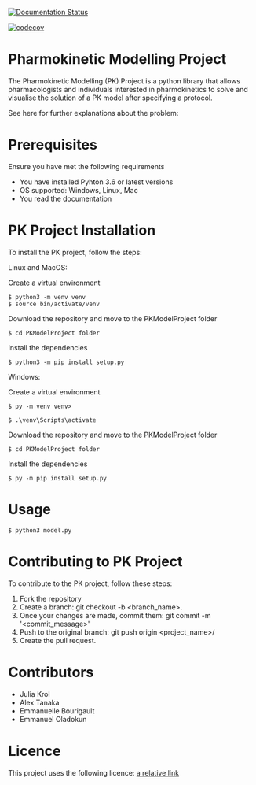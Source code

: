 [![Documentation Status](https://readthedocs.org/projects/pkmodelproject/badge/?version=latest)](https://pkmodelproject.readthedocs.io/en/latest/?badge=latest)

[![codecov](https://codecov.io/gh/Extensible-Clinical-Imaging-QC-Tool/PKModelProject/branch/master/graph/badge.svg?token=3MOJ1R4PLD)](undefined)

# Pharmokinetic Modelling Project 

The Pharmokinetic Modelling (PK) Project is a python library that allows pharmacologists and individuals interested in pharmokinetics to solve and visualise the solution of a PK model after specifying a protocol.

See here for further explanations about the problem: <insert read the docs link>

# Prerequisites

Ensure you have met the following requirements

* You have installed Pyhton 3.6 or latest versions
* OS supported: Windows, Linux, Mac
* You read the documentation

# PK Project Installation

To install the PK project, follow the steps:

Linux and MacOS:

Create a virtual environment

```
$ python3 -m venv venv
$ source bin/activate/venv

```

Download the repository and move to the  PKModelProject folder

```
$ cd PKModelProject folder

```

Install the dependencies

```
$ python3 -m pip install setup.py

```

Windows:

Create a virtual environment

```
$ py -m venv venv>

$ .\venv\Scripts\activate

```
Download the repository and move to the  PKModelProject folder

```
$ cd PKModelProject folder

```

Install the dependencies

```
$ py -m pip install setup.py

```

# Usage 

```
$ python3 model.py

```

# Contributing to PK Project

To contribute to the PK project, follow these steps:

1. Fork the repository
2. Create a branch: git checkout -b <branch_name>.
3. Once your changes are made, commit them: git commit -m '<commit_message>'
4. Push to the original branch: git push origin <project_name>/<location>
5. Create the pull request.

# Contributors 

* Julia Krol 
* Alex Tanaka
* Emmanuelle Bourigault
* Emmanuel Oladokun 

# Licence

This project uses the following licence: [a relative link](Licence.md)